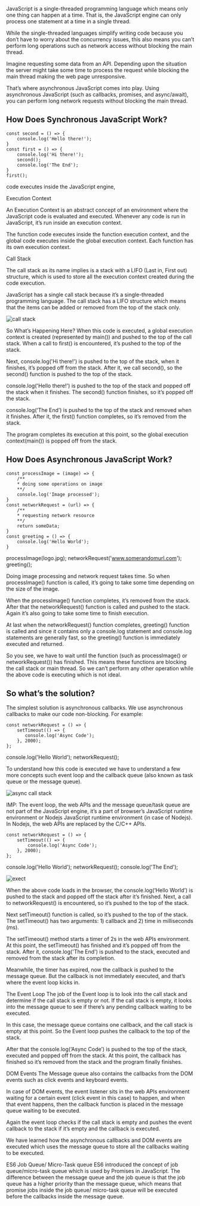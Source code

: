 JavaScript is a single-threaded programming language which means only one thing can happen at a time. That is, the JavaScript engine can only process one statement at a time in a single thread.

While the single-threaded languages simplify writing code because you don’t have to worry about the concurrency issues, this also means you can’t perform long operations such as network access without blocking the main thread.

Imagine requesting some data from an API. Depending upon the situation the server might take some time to process the request while blocking the main thread making the web page unresponsive.

That’s where asynchronous JavaScript comes into play. Using asynchronous JavaScript (such as callbacks, promises, and async/await), you can perform long network requests without blocking the main thread.

## How Does Synchronous JavaScript Work?

    const second = () => {
        console.log('Hello there!');
    }
    const first = () => {
        console.log('Hi there!');
        second();
        console.log('The End');
    }
    first();

code executes inside the JavaScript engine,

Execution Context

An Execution Context is an abstract concept of an environment where the JavaScript code is evaluated and executed. Whenever any code is run in JavaScript, it’s run inside an execution context.

The function code executes inside the function execution context, and the global code executes inside the global execution context. Each function has its own execution context.

Call Stack

The call stack as its name implies is a stack with a LIFO (Last in, First out) structure, which is used to store all the execution context created during the code execution.

JavaScript has a single call stack because it’s a single-threaded programming language. The call stack has a LIFO structure which means that the items can be added or removed from the top of the stack only.

![call stack](https://miro.medium.com/max/1400/1%2ADkG1a8f7rdl0GxM0ly4P7w.png)

So What’s Happening Here?
When this code is executed, a global execution context is created (represented by main()) and pushed to the top of the call stack. When a call to first() is encountered, it’s pushed to the top of the stack.

Next, console.log('Hi there!') is pushed to the top of the stack, when it finishes, it’s popped off from the stack. After it, we call second(), so the second() function is pushed to the top of the stack.

console.log('Hello there!') is pushed to the top of the stack and popped off the stack when it finishes. The second() function finishes, so it’s popped off the stack.

console.log(‘The End’) is pushed to the top of the stack and removed when it finishes. After it, the first() function completes, so it’s removed from the stack.

The program completes its execution at this point, so the global execution context(main()) is popped off from the stack.

## How Does Asynchronous JavaScript Work?

    const processImage = (image) => {
        /**
        * doing some operations on image
        **/
        console.log('Image processed');
    }
    const networkRequest = (url) => {
        /**
        * requesting network resource
        **/
        return someData;
    }
    const greeting = () => {
        console.log('Hello World');
    }

processImage(logo.jpg);
networkRequest('www.somerandomurl.com');
greeting();

Doing image processing and network request takes time. So when processImage() function is called, it’s going to take some time depending on the size of the image.

When the processImage() function completes, it’s removed from the stack. After that the networkRequest() function is called and pushed to the stack. Again it’s also going to take some time to finish execution.

At last when the networkRequest() function completes, greeting() function is called and since it contains only a console.log statement and console.log statements are generally fast, so the greeting() function is immediately executed and returned.

So you see, we have to wait until the function (such as processImage() or networkRequest()) has finished. This means these functions are blocking the call stack or main thread. So we can’t perform any other operation while the above code is executing which is not ideal.

## So what’s the solution?

The simplest solution is asynchronous callbacks. We use asynchronous callbacks to make our code non-blocking. For example:

    const networkRequest = () => {
        setTimeout(() => {
           console.log('Async Code');
        }, 2000);
    };

console.log('Hello World');
networkRequest();

To understand how this code is executed we have to understand a few more concepts such event loop and the callback queue (also known as task queue or the message queue).

![async call stack](https://miro.medium.com/max/1400/1%2AO_H6XRaDX9FaC4Q9viiRAA.png)

IMP:
The event loop, the web APIs and the message queue/task queue are not part of the JavaScript engine, it’s a part of browser’s JavaScript runtime environment or Nodejs JavaScript runtime environment (in case of Nodejs). In Nodejs, the web APIs are replaced by the C/C++ APIs.

    const networkRequest = () => {
        setTimeout(() => {
            console.log('Async Code');
        }, 2000);
    };

console.log('Hello World');
networkRequest();
console.log('The End');

![exect](https://miro.medium.com/max/1400/1%2AsOz5cj-_Jjv23njWg_-uGA.gif)

When the above code loads in the browser, the console.log(‘Hello World’) is pushed to the stack and popped off the stack after it’s finished. Next, a call to networkRequest() is encountered, so it’s pushed to the top of the stack.

Next setTimeout() function is called, so it’s pushed to the top of the stack. The setTimeout() has two arguments: 1) callback and 2) time in milliseconds (ms).

The setTimeout() method starts a timer of 2s in the web APIs environment. At this point, the setTimeout() has finished and it’s popped off from the stack. After it, console.log('The End') is pushed to the stack, executed and removed from the stack after its completion.

Meanwhile, the timer has expired, now the callback is pushed to the message queue. But the callback is not immediately executed, and that’s where the event loop kicks in.

The Event Loop
The job of the Event loop is to look into the call stack and determine if the call stack is empty or not. If the call stack is empty, it looks into the message queue to see if there’s any pending callback waiting to be executed.

In this case, the message queue contains one callback, and the call stack is empty at this point. So the Event loop pushes the callback to the top of the stack.

After that the console.log(‘Async Code’) is pushed to the top of the stack, executed and popped off from the stack. At this point, the callback has finished so it’s removed from the stack and the program finally finishes.

DOM Events
The Message queue also contains the callbacks from the DOM events such as click events and keyboard events.

In case of DOM events, the event listener sits in the web APIs environment waiting for a certain event (click event in this case) to happen, and when that event happens, then the callback function is placed in the message queue waiting to be executed.

Again the event loop checks if the call stack is empty and pushes the event callback to the stack if it’s empty and the callback is executed.

We have learned how the asynchronous callbacks and DOM events are executed which uses the message queue to store all the callbacks waiting to be executed.

ES6 Job Queue/ Micro-Task queue
ES6 introduced the concept of job queue/micro-task queue which is used by Promises in JavaScript. The difference between the message queue and the job queue is that the job queue has a higher priority than the message queue, which means that promise jobs inside the job queue/ micro-task queue will be executed before the callbacks inside the message queue.
